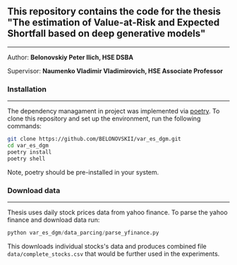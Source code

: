 ## This repository contains the code for the thesis "The estimation of Value-at-Risk and Expected Shortfall based on deep generative models"
---
Author:  **Belonovskiy Peter Ilich, HSE DSBA** 

Supervisor: **Naumenko Vladimir Vladimirovich, HSE Associate Professor**

### Installation
---
The dependency managament in project was implemented via [poetry](https://python-poetry.org).
To clone this repository and set up the environment, run the following commands:
```bash
git clone https://github.com/BELONOVSKII/var_es_dgm.git
cd var_es_dgm
poetry install
poetry shell
```
Note, poetry should be pre-installed in your system.

### Download data
---
Thesis uses daily stock prices data from yahoo finance. To parse the yahoo finance and download data run:
```python
python var_es_dgm/data_parcing/parse_yfinance.py 
```
This downloads individual stocks's data and produces combined file `data/complete_stocks.csv` that would be further used in the experiments.